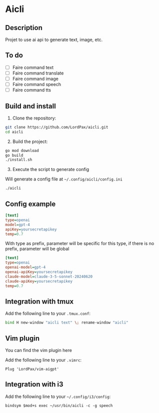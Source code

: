 # Aicli

## Description

Projet to use ai api to generate text, image, etc.

## To do

- [ ] Faire command text
- [ ] Faire command translate
- [ ] Faire command image
- [ ] Faire command speech
- [ ] Faire command tts

## Build and install

1. Clone the repository:

```bash
git clone https://github.com/LordPax/aicli.git
cd aicli
```

2. Build the project:

```bash
go mod download
go build
./install.sh
```

3. Execute the script to generate config

Will generate a config file at `~/.config/aicli/config.ini`

```bash
./aicli
```

## Config example

```ini
[text]
type=openai
model=gpt-4
apiKey=yoursecretapikey
temp=0.7
```

With type as prefix, parameter will be specific for this type, if there is no prefix, parameter will be global

```ini
[text]
type=openai
openai-model=gpt-4
openai-apiKey=yoursecretapikey
claude-model=claude-3-5-sonnet-20240620
claude-apiKey=yoursecretapikey
temp=0.7
```

## Integration with tmux

Add the following line to your `.tmux.conf`:

```bash
bind H new-window "aicli text" \; rename-window "aicli"
```

## Vim plugin

You can find the vim plugin here

Add the following line to your `.vimrc`:

```vim
Plug 'LordPax/vim-aigpt'
```

## Integration with i3

Add the following line to your `~/.config/i3/config`:

```
bindsym $mod+s exec ~/usr/bin/aicli -c -g speech
```
